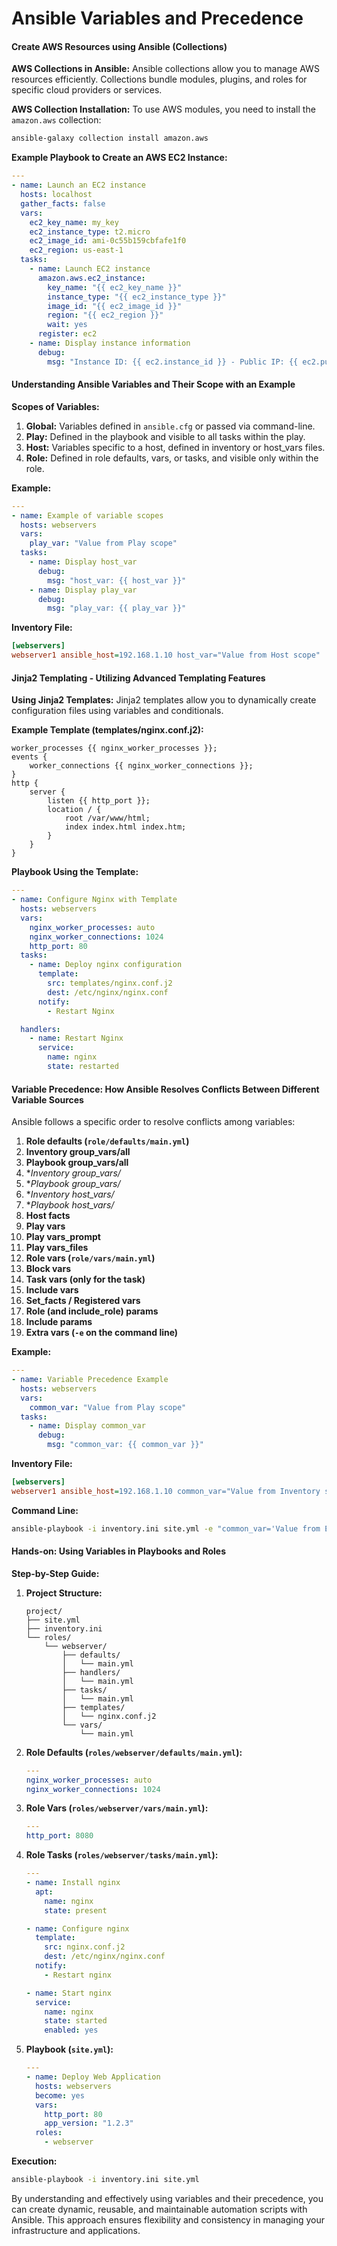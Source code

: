<h1>Ansible Variables and Precedence</h1>

#### Create AWS Resources using Ansible (Collections)

**AWS Collections in Ansible:**
Ansible collections allow you to manage AWS resources efficiently. Collections bundle modules, plugins, and roles for specific cloud providers or services.

**AWS Collection Installation:**
To use AWS modules, you need to install the `amazon.aws` collection:
```sh
ansible-galaxy collection install amazon.aws
```

**Example Playbook to Create an AWS EC2 Instance:**
```yaml
---
- name: Launch an EC2 instance
  hosts: localhost
  gather_facts: false
  vars:
    ec2_key_name: my_key
    ec2_instance_type: t2.micro
    ec2_image_id: ami-0c55b159cbfafe1f0
    ec2_region: us-east-1
  tasks:
    - name: Launch EC2 instance
      amazon.aws.ec2_instance:
        key_name: "{{ ec2_key_name }}"
        instance_type: "{{ ec2_instance_type }}"
        image_id: "{{ ec2_image_id }}"
        region: "{{ ec2_region }}"
        wait: yes
      register: ec2
    - name: Display instance information
      debug:
        msg: "Instance ID: {{ ec2.instance_id }} - Public IP: {{ ec2.public_ip_address }}"
```

#### Understanding Ansible Variables and Their Scope with an Example

**Scopes of Variables:**
1. **Global:** Variables defined in `ansible.cfg` or passed via command-line.
2. **Play:** Defined in the playbook and visible to all tasks within the play.
3. **Host:** Variables specific to a host, defined in inventory or host_vars files.
4. **Role:** Defined in role defaults, vars, or tasks, and visible only within the role.

**Example:**
```yaml
---
- name: Example of variable scopes
  hosts: webservers
  vars:
    play_var: "Value from Play scope"
  tasks:
    - name: Display host_var
      debug:
        msg: "host_var: {{ host_var }}"
    - name: Display play_var
      debug:
        msg: "play_var: {{ play_var }}"
```

**Inventory File:**
```ini
[webservers]
webserver1 ansible_host=192.168.1.10 host_var="Value from Host scope"
```

#### Jinja2 Templating - Utilizing Advanced Templating Features

**Using Jinja2 Templates:**
Jinja2 templates allow you to dynamically create configuration files using variables and conditionals.

**Example Template (templates/nginx.conf.j2):**
```nginx
worker_processes {{ nginx_worker_processes }};
events {
    worker_connections {{ nginx_worker_connections }};
}
http {
    server {
        listen {{ http_port }};
        location / {
            root /var/www/html;
            index index.html index.htm;
        }
    }
}
```

**Playbook Using the Template:**
```yaml
---
- name: Configure Nginx with Template
  hosts: webservers
  vars:
    nginx_worker_processes: auto
    nginx_worker_connections: 1024
    http_port: 80
  tasks:
    - name: Deploy nginx configuration
      template:
        src: templates/nginx.conf.j2
        dest: /etc/nginx/nginx.conf
      notify:
        - Restart Nginx

  handlers:
    - name: Restart Nginx
      service:
        name: nginx
        state: restarted
```

#### Variable Precedence: How Ansible Resolves Conflicts Between Different Variable Sources

Ansible follows a specific order to resolve conflicts among variables:

1. **Role defaults (`role/defaults/main.yml`)**
2. **Inventory group_vars/all**
3. **Playbook group_vars/all**
4. **Inventory group_vars/*
5. **Playbook group_vars/*
6. **Inventory host_vars/*
7. **Playbook host_vars/*
8. **Host facts**
9. **Play vars**
10. **Play vars_prompt**
11. **Play vars_files**
12. **Role vars (`role/vars/main.yml`)**
13. **Block vars**
14. **Task vars (only for the task)**
15. **Include vars**
16. **Set_facts / Registered vars**
17. **Role (and include_role) params**
18. **Include params**
19. **Extra vars (`-e` on the command line)**

**Example:**
```yaml
---
- name: Variable Precedence Example
  hosts: webservers
  vars:
    common_var: "Value from Play scope"
  tasks:
    - name: Display common_var
      debug:
        msg: "common_var: {{ common_var }}"
```

**Inventory File:**
```ini
[webservers]
webserver1 ansible_host=192.168.1.10 common_var="Value from Inventory scope"
```

**Command Line:**
```sh
ansible-playbook -i inventory.ini site.yml -e "common_var='Value from Extra Vars'"
```

#### Hands-on: Using Variables in Playbooks and Roles

**Step-by-Step Guide:**

1. **Project Structure:**
   ```plaintext
   project/
   ├── site.yml
   ├── inventory.ini
   └── roles/
       └── webserver/
           ├── defaults/
           │   └── main.yml
           ├── handlers/
           │   └── main.yml
           ├── tasks/
           │   └── main.yml
           ├── templates/
           │   └── nginx.conf.j2
           └── vars/
               └── main.yml
   ```

2. **Role Defaults (`roles/webserver/defaults/main.yml`):**
   ```yaml
   ---
   nginx_worker_processes: auto
   nginx_worker_connections: 1024
   ```

3. **Role Vars (`roles/webserver/vars/main.yml`):**
   ```yaml
   ---
   http_port: 8080
   ```

4. **Role Tasks (`roles/webserver/tasks/main.yml`):**
   ```yaml
   ---
   - name: Install nginx
     apt:
       name: nginx
       state: present

   - name: Configure nginx
     template:
       src: nginx.conf.j2
       dest: /etc/nginx/nginx.conf
     notify:
       - Restart nginx

   - name: Start nginx
     service:
       name: nginx
       state: started
       enabled: yes
   ```

5. **Playbook (`site.yml`):**
   ```yaml
   ---
   - name: Deploy Web Application
     hosts: webservers
     become: yes
     vars:
       http_port: 80
       app_version: "1.2.3"
     roles:
       - webserver
   ```

**Execution:**
```sh
ansible-playbook -i inventory.ini site.yml
```

By understanding and effectively using variables and their precedence, you can create dynamic, reusable, and maintainable automation scripts with Ansible. This approach ensures flexibility and consistency in managing your infrastructure and applications.

